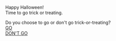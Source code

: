 Happy Halloween!  
Time to go trick or treating.  
  
  
Do you choose to go or don't go trick-or-treating?  
[GO](go/continue.md)  
[DON'T GO](dont-go/end.md)  